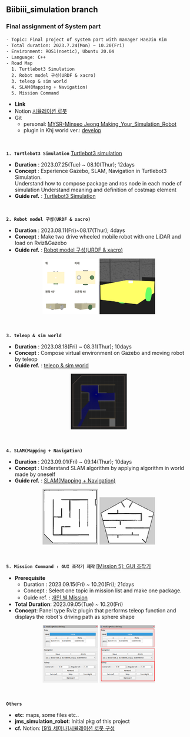 ## Biibiii_simulation branch

### Final assignment of System part 
    - Topic: Final project of system part with manager HaeJin Kim
    - Total duration: 2023.7.24(Mon) ~ 10.20(Fri)
    - Environment: ROS1(noetic), Ubuntu 20.04
    - Language: C++
    - Road Map
      1. Turtlebot3 Simulation
      2. Robot model 구성(URDF & xacro)
      3. teleop & sim world
      4. SLAM(Mapping + Navigation)
      5. Mission Command
   - **Link**
   - Notion [시뮬레이션 로봇](https://www.notion.so/sysconresearch/7fc4a65881794b37a0d292a61730601c?pvs=4)
   - Git
      - personal: [MYSR-Minseo Jeong Making_Your_Simulation_Robot](https://github.com/Syscon-Lab/making_your_simulation_robot.git)<br/>
      - plugin in Khj world ver.: [develop](https://github.com/Syscon-Lab/making_your_simulation_robot.git)
<br/>

**`1. Turtlebot3 Simulation`** [Turtlebot3 simulation](https://www.notion.so/sysconresearch/Assign3_Robot-simulation-e0c62e254a2e4a6c885b16e239e11809?pvs=4)
   - **Duration** : 2023.07.25(Tue) ~ 08.10(Thur); 12days
   - **Concept** : Experience Gazebo, SLAM, Navigation in Turtlebot3 Simulation.<br/>
                   Understand how to compose package and ros node in each mode of simulation
                   Understand meaning and definition of costmap element
   - **Guide ref.** : [Turtlebot3 Simulation](https://www.notion.so/sysconresearch/1-Turtlebot3-Simulation-3a285c942cf04044aa7b8403d6742802?pvs=4)
<br/>

**`2. Robot model 구성(URDF & xacro)`**
   - **Duration** : 2023.08.11(Fri)~08.17(Thur); 4days
   - **Concept** : Make two drive wheeled mobile robot with one LiDAR and load on Rviz&Gazebo
   - **Guide ref.** : [Robot model 구성(URDF & xacro)](https://www.notion.so/sysconresearch/2-Robot-model-URDF-xacro-1ba0466ff7e641fc87c1683a30ad597e?pvs=4)
   <p align = "center">
      <img src= "./img/model_full.png" width=30%>
      <img src= "./img/model_in_gazebo.png"width=30%>
   </p>
<br/>

**`3. teleop & sim world`**
   - **Duration** : 2023.08.18(Fri) ~ 08.31(Thur); 10days
   - **Concept** : Compose virtual environment on Gazebo and moving robot by teleop
   - **Guide ref.** : [teleop & sim world](https://www.notion.so/sysconresearch/3-teleop-sim-world-478a78464d0143e386a7677b94a65f45?pvs=4)
   <p align = "center"> <img src= "./img/sim_world.png" width=30%> </p>
<br/>

**`4. SLAM(Mapping + Navigation)`**
   - **Duration** : 2023.09.01(Fri) ~ 09.14(Thur); 10days
   - **Concept** : Understand SLAM algorithm by applying algorithm in world made by oneself
   - **Guide ref.** : [SLAM(Mapping + Navigation)](https://www.notion.so/sysconresearch/4-SLAM-Mapping-Navigation-605ea983137e410c82320961afe61196?pvs=4)
   <p align = "center">
      <img src= "./img/slam_jms_world.png" width=30%>
      <img src= "./img/slam_khj_world.png" width=30%>
   </p>
<br/>

**`5. Mission Command : GUI 조작기 제작`** [[Mission 5]: GUI 조작기](https://www.notion.so/sysconresearch/Mission-5-Gui-cb5d520a94c840d1bc20788b3f596a95?pvs=4)
   - **Prerequisite**
      - Duration : 2023.09.15(Fri) ~ 10.20(Fri); 21days
      - Concept : Select one topic in mission list and make one package.
      - Guide ref. : [개인 별 Mission](https://www.notion.so/sysconresearch/5-Mission-9aa18ef95f3944378efca67093f05201?pvs=4)
   - **Total Duration**: 2023.09.05(Tue) ~ 10.20(Fri)
   - **Concept**: Panel type Rviz plugin that performs teleop function and displays the robot's driving path as sphere shape
   <p align = "center">
      <img src = "./img/panel.png" width = 30%>
      <img src = "./img/panel_part.png" width=30%>
   </p>
<br/>

**`Others`**
   - **etc**: maps, some files etc..
   - **jms_simulation_robot**: Initial pkg of this project
   - **cf.** Notion: [[9월 세미나]시뮬레이션 로봇 구성](https://www.notion.so/sysconresearch/9-9ff409ca82804537bc1df02048e6c800?pvs=4)